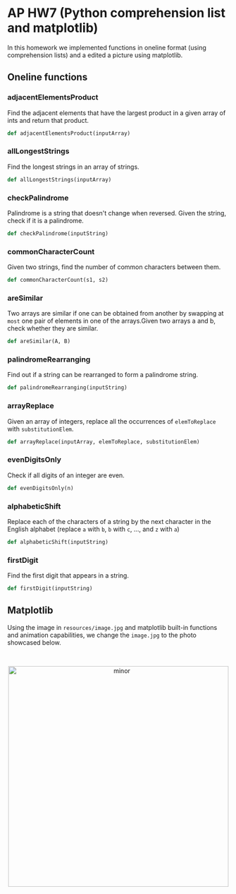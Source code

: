 # AP HW7 (Python comprehension list and matplotlib)
In this homework we implemented functions in oneline format (using comprehension lists) and a edited a picture using matplotlib.

## Oneline functions

### adjacentElementsProduct
Find the adjacent elements that have the largest product in a given array of ints and return that product.
```py
def adjacentElementsProduct(inputArray)
```

### allLongestStrings
Find the longest strings in an array of strings.
```py
def allLongestStrings(inputArray)
```

### checkPalindrome
Palindrome is a string that doesn't change when reversed. Given the string, check if it is a palindrome.
```py
def checkPalindrome(inputString)
```

### commonCharacterCount
Given two strings, find the number of common characters between them.
```py
def commonCharacterCount(s1, s2)
```

### areSimilar
Two arrays are similar if one can be obtained from another by swapping at `most` one pair of elements in one of the arrays.Given two arrays a and b, check whether they are similar.
```py
def areSimilar(A, B)
```

### palindromeRearranging
Find out if a string can be rearranged to form a palindrome string.
```py
def palindromeRearranging(inputString)
```

### arrayReplace
Given an array of integers, replace all the occurrences of `elemToReplace` with `substitutionElem`.
```py
def arrayReplace(inputArray, elemToReplace, substitutionElem)
```

### evenDigitsOnly
Check if all digits of an integer are even.
```py
def evenDigitsOnly(n)
```

### alphabeticShift
Replace each of the characters of a string by the next character in the English alphabet (replace `a` with `b`, `b` with `c`, ..., and `z` with `a`)
```py
def alphabeticShift(inputString)
```

### firstDigit
Find the first digit that appears in a string.
```py
def firstDigit(inputString)
```

## Matplotlib
Using the image in `resources/image.jpg` and matplotlib built-in functions and animation capabilities, we change the `image.jpg` to the photo showcased below.

<br>
<p align="center">
<img src="resources/image.gif" alt="minor"
title="plot" width="500" align="middle" />
</p>
<br>
